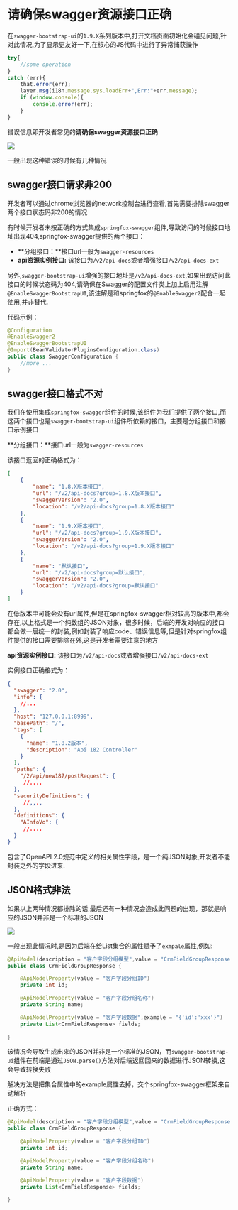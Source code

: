 # 请确保swagger资源接口正确

在`swagger-bootstrap-ui`的`1.9.X`系列版本中,打开文档页面初始化会碰见问题,针对此情况,为了显示更友好一下,在核心的JS代码中进行了异常捕获操作

```javascript
try{
    //some operation
}
catch (err){
    that.error(err);
    layer.msg(i18n.message.sys.loadErr+",Err:"+err.message);
    if (window.console){
        console.error(err);
    }
}
```

错误信息即开发者常见的**请确保swagger资源接口正确**

![](/knife4j/images/swggerapi404.jpg)

一般出现这种错误的时候有几种情况

## swagger接口请求非200

开发者可以通过chrome浏览器的network控制台进行查看,首先需要排除swagger两个接口状态码非200的情况

有时候开发者未按正确的方式集成`springfox-swagger`组件,导致访问的时候接口地址出现404,springfox-swagger提供的两个接口：

- **分组接口：**接口url一般为`swagger-resources`
- **api资源实例接口:** 该接口为`/v2/api-docs`或者增强接口`/v2/api-docs-ext`

另外,`swagger-bootstrap-ui`增强的接口地址是`/v2/api-docs-ext`,如果出现访问此接口的时候状态码为404,请确保在Swagger的配置文件类上加上启用注解`@EnableSwaggerBootstrapUI`,该注解是和springfox的`@EnableSwagger2`配合一起使用,并非替代.

代码示例：

```java
@Configuration
@EnableSwagger2
@EnableSwaggerBootstrapUI
@Import(BeanValidatorPluginsConfiguration.class)
public class SwaggerConfiguration {
 	//more ...   
}
```

## swagger接口格式不对

我们在使用集成`springfox-swagger`组件的时候,该组件为我们提供了两个接口,而这两个接口也是`swagger-bootstrap-ui`组件所依赖的接口，主要是分组接口和接口示例接口

**分组接口：**接口url一般为`swagger-resources`

该接口返回的正确格式为：

```json
[
    {
        "name": "1.8.X版本接口",
        "url": "/v2/api-docs?group=1.8.X版本接口",
        "swaggerVersion": "2.0",
        "location": "/v2/api-docs?group=1.8.X版本接口"
    },
    {
        "name": "1.9.X版本接口",
        "url": "/v2/api-docs?group=1.9.X版本接口",
        "swaggerVersion": "2.0",
        "location": "/v2/api-docs?group=1.9.X版本接口"
    },
    {
        "name": "默认接口",
        "url": "/v2/api-docs?group=默认接口",
        "swaggerVersion": "2.0",
        "location": "/v2/api-docs?group=默认接口"
    }
]
```

在低版本中可能会没有url属性,但是在springfox-swagger相对较高的版本中,都会存在,以上格式是一个纯数组的JSON对象，很多时候，后端的开发对响应的接口都会做一层统一的封装,例如封装了响应code、错误信息等,但是针对springfox组件提供的接口需要排除在外,这是开发者需要注意的地方

**api资源实例接口:** 该接口为`/v2/api-docs`或者增强接口`/v2/api-docs-ext`

实例接口正确格式为：

```json
{
  "swagger": "2.0",
  "info": {
    //...
  },
  "host": "127.0.0.1:8999",
  "basePath": "/",
  "tags": [
    {
      "name": "1.8.2版本",
      "description": "Api 182 Controller"
    } 
  ],
  "paths": {
    "/2/api/new187/postRequest": {
     //....
  },
  "securityDefinitions": {
     //,,.,
  },
  "definitions": {
    "AInfoVo": {
     //....
  }
}
```

包含了OpenAPI 2.0规范中定义的相关属性字段，是一个纯JSON对象,开发者不能封装之外的字段进来.

## JSON格式非法

如果以上两种情况都排除的话,最后还有一种情况会造成此问题的出现，那就是响应的JSON并非是一个标准的JSON

![](/knife4j/images/swggerapi404-1.jpg)

一般出现此情况时,是因为后端在给List集合的属性赋予了`exmpale`属性,例如:

```java
@ApiModel(description = "客户字段分组模型",value = "CrmFieldGroupResponse")
public class CrmFieldGroupResponse {

    @ApiModelProperty(value = "客户字段分组ID")
    private int id;

    @ApiModelProperty(value = "客户字段分组名称")
    private String name;

    @ApiModelProperty(value = "客户字段数据",example = "{'id':'xxx'}")
    private List<CrmFieldResponse> fields;
    
}
```

该情况会导致生成出来的JSON并非是一个标准的JSON，而`swagger-bootstrap-ui`组件在前端是通过`JSON.parse()`方法对后端返回回来的数据进行JSON转换,这会导致转换失败

解决方法是把集合属性中的example属性去掉，交个springfox-swagger框架来自动解析

正确方式：

```java
@ApiModel(description = "客户字段分组模型",value = "CrmFieldGroupResponse")
public class CrmFieldGroupResponse {

    @ApiModelProperty(value = "客户字段分组ID")
    private int id;

    @ApiModelProperty(value = "客户字段分组名称")
    private String name;

    @ApiModelProperty(value = "客户字段数据")
    private List<CrmFieldResponse> fields;
    
}
```






 
 
 